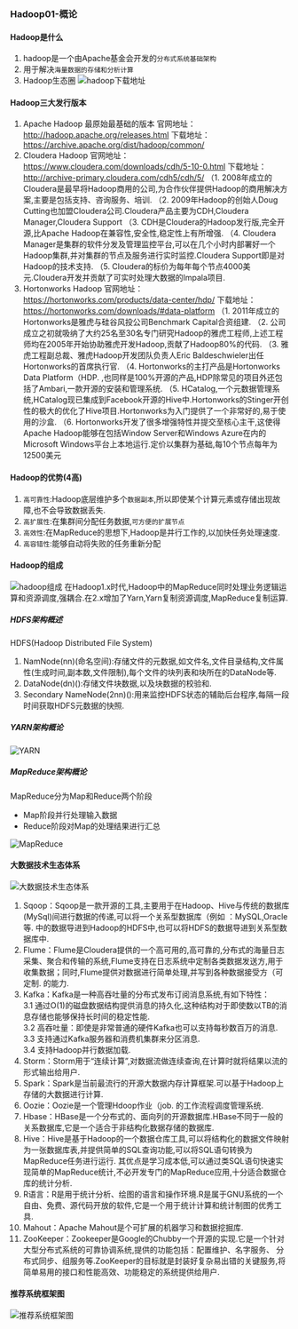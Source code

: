 ### Hadoop01-概论

#### Hadoop是什么
1. hadoop是一个由Apache基金会开发的`分布式系统基础架构`
2. 用于解决`海量数据的存储和分析计算`
3. Hadoop生态圈 ![hadoop下载地址](/postImg/hadoop02.jpg )

#### Hadoop三大发行版本
1. Apache Hadoop 最原始最基础的版本
官网地址：http://hadoop.apache.org/releases.html
下载地址：https://archive.apache.org/dist/hadoop/common/
2. Cloudera Hadoop 
官网地址：https://www.cloudera.com/downloads/cdh/5-10-0.html
下载地址：http://archive-primary.cloudera.com/cdh5/cdh/5/
（1. 2008年成立的Cloudera是最早将Hadoop商用的公司,为合作伙伴提供Hadoop的商用解决方案,主要是包括支持、咨询服务、培训.
（2. 2009年Hadoop的创始人Doug Cutting也加盟Cloudera公司.Cloudera产品主要为CDH,Cloudera Manager,Cloudera Support
（3. CDH是Cloudera的Hadoop发行版,完全开源,比Apache Hadoop在兼容性,安全性,稳定性上有所增强.
（4. Cloudera Manager是集群的软件分发及管理监控平台,可以在几个小时内部署好一个Hadoop集群,并对集群的节点及服务进行实时监控.Cloudera Support即是对Hadoop的技术支持.
（5. Cloudera的标价为每年每个节点4000美元.Cloudera开发并贡献了可实时处理大数据的Impala项目.
3. Hortonworks Hadoop
官网地址：https://hortonworks.com/products/data-center/hdp/
下载地址：https://hortonworks.com/downloads/#data-platform
（1. 2011年成立的Hortonworks是雅虎与硅谷风投公司Benchmark Capital合资组建.
（2. 公司成立之初就吸纳了大约25名至30名专门研究Hadoop的雅虎工程师,上述工程师均在2005年开始协助雅虎开发Hadoop,贡献了Hadoop80%的代码.
（3. 雅虎工程副总裁、雅虎Hadoop开发团队负责人Eric Baldeschwieler出任Hortonworks的首席执行官.
（4. Hortonworks的主打产品是Hortonworks Data Platform（HDP. ,也同样是100%开源的产品,HDP除常见的项目外还包括了Ambari,一款开源的安装和管理系统.
（5. HCatalog,一个元数据管理系统,HCatalog现已集成到Facebook开源的Hive中.Hortonworks的Stinger开创性的极大的优化了Hive项目.Hortonworks为入门提供了一个非常好的,易于使用的沙盒.
（6. Hortonworks开发了很多增强特性并提交至核心主干,这使得Apache Hadoop能够在包括Window Server和Windows Azure在内的Microsoft Windows平台上本地运行.定价以集群为基础,每10个节点每年为12500美元


#### Hadoop的优势(4高)
1. `高可靠性`:Hadoop底层维护多个`数据副本`,所以即使某个计算元素或存储出现故障,也不会导致数据丢失.
2. `高扩展性`:在集群间分配任务数据,`可方便的扩展节点`
3. `高效性`:在MapReduce的思想下,Hadoop是并行工作的,以加快任务处理速度.
4. `高容错性`:能够自动将失败的任务重新分配

#### Hadoop的组成
![hadoop组成](/postImg/hadoop03.jpg )
在Hadoop1.x时代,Hadoop中的MapReduce同时处理业务逻辑运算和资源调度,强耦合.在2.x增加了Yarn,Yarn复制资源调度,MapReduce复制运算.

##### HDFS架构概述
HDFS(Hadoop Distributed File System)
1. NamNode(nn)(命名空间):存储文件的元数据,如文件名,文件目录结构,文件属性(生成时间,副本数,文件限制),每个文件的块列表和块所在的DataNode等.
2. DataNode(dn)():存储文件块数据,以及块数据的校验和.
3. Secondary NameNode(2nn)():用来监控HDFS状态的辅助后台程序,每隔一段时间获取HDFS元数据的快照.

##### YARN架构概论
![YARN](/postImg/hadoop04.jpg )

##### MapReduce架构概论
MapReduce分为Map和Reduce两个阶段
+ Map阶段并行处理输入数据
+ Reduce阶段对Map的处理结果进行汇总

![MapReduce](/postImg/hadoop05.jpg )

#### 大数据技术生态体系
![大数据技术生态体系](/postImg/hadoop06.jpg )

1. Sqoop：Sqoop是一款开源的工具,主要用于在Hadoop、Hive与传统的数据库(MySql)间进行数据的传递,可以将一个关系型数据库（例如 ：MySQL,Oracle 等. 中的数据导进到Hadoop的HDFS中,也可以将HDFS的数据导进到关系型数据库中.
2. Flume：Flume是Cloudera提供的一个高可用的,高可靠的,分布式的海量日志采集、聚合和传输的系统,Flume支持在日志系统中定制各类数据发送方,用于收集数据；同时,Flume提供对数据进行简单处理,并写到各种数据接受方（可定制. 的能力.
3. Kafka：Kafka是一种高吞吐量的分布式发布订阅消息系统,有如下特性：<br>
 3.1 通过O(1)的磁盘数据结构提供消息的持久化,这种结构对于即使数以TB的消息存储也能够保持长时间的稳定性能.<br>
 3.2 高吞吐量：即使是非常普通的硬件Kafka也可以支持每秒数百万的消息.<br>
 3.3 支持通过Kafka服务器和消费机集群来分区消息.<br>
 3.4 支持Hadoop并行数据加载.<br>
4. Storm：Storm用于“连续计算”,对数据流做连续查询,在计算时就将结果以流的形式输出给用户.
5. Spark：Spark是当前最流行的开源大数据内存计算框架.可以基于Hadoop上存储的大数据进行计算.
6. Oozie：Oozie是一个管理Hdoop作业（job. 的工作流程调度管理系统.
7. Hbase：HBase是一个分布式的、面向列的开源数据库.HBase不同于一般的关系数据库,它是一个适合于非结构化数据存储的数据库.
8. Hive：Hive是基于Hadoop的一个数据仓库工具,可以将结构化的数据文件映射为一张数据库表,并提供简单的SQL查询功能,可以将SQL语句转换为MapReduce任务进行运行. 其优点是学习成本低,可以通过类SQL语句快速实现简单的MapReduce统计,不必开发专门的MapReduce应用,十分适合数据仓库的统计分析.
10. R语言：R是用于统计分析、绘图的语言和操作环境.R是属于GNU系统的一个自由、免费、源代码开放的软件,它是一个用于统计计算和统计制图的优秀工具.
11. Mahout：Apache Mahout是个可扩展的机器学习和数据挖掘库.
12. ZooKeeper：Zookeeper是Google的Chubby一个开源的实现.它是一个针对大型分布式系统的可靠协调系统,提供的功能包括：配置维护、名字服务、 分布式同步、组服务等.ZooKeeper的目标就是封装好复杂易出错的关键服务,将简单易用的接口和性能高效、功能稳定的系统提供给用户.

#### 推荐系统框架图
![推荐系统框架图](/postImg/hadoop07.jpg )


  

  